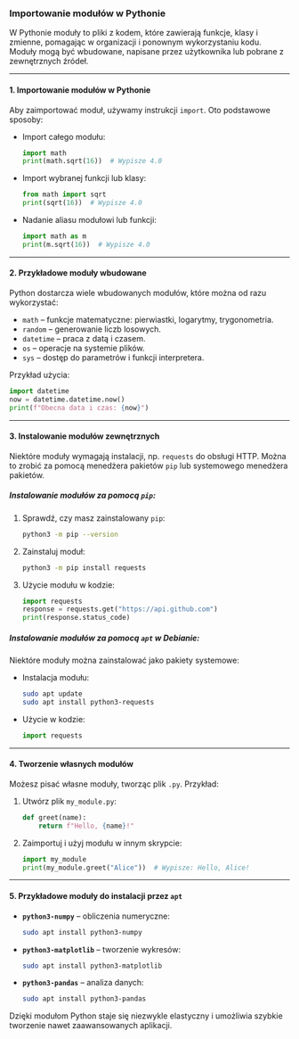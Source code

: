 ### Importowanie modułów w Pythonie  

W Pythonie moduły to pliki z kodem, które zawierają funkcje, klasy i zmienne, pomagając w organizacji i ponownym wykorzystaniu kodu. Moduły mogą być wbudowane, napisane przez użytkownika lub pobrane z zewnętrznych źródeł.  

---

#### 1. **Importowanie modułów w Pythonie**
Aby zaimportować moduł, używamy instrukcji `import`. Oto podstawowe sposoby:  

- Import całego modułu:  
  ```python
  import math
  print(math.sqrt(16))  # Wypisze 4.0
  ```
- Import wybranej funkcji lub klasy:  
  ```python
  from math import sqrt
  print(sqrt(16))  # Wypisze 4.0
  ```
- Nadanie aliasu modułowi lub funkcji:  
  ```python
  import math as m
  print(m.sqrt(16))  # Wypisze 4.0
  ```

---

#### 2. **Przykładowe moduły wbudowane**
Python dostarcza wiele wbudowanych modułów, które można od razu wykorzystać:  
- `math` – funkcje matematyczne: pierwiastki, logarytmy, trygonometria.  
- `random` – generowanie liczb losowych.  
- `datetime` – praca z datą i czasem.  
- `os` – operacje na systemie plików.  
- `sys` – dostęp do parametrów i funkcji interpretera.  

Przykład użycia:  
```python
import datetime
now = datetime.datetime.now()
print(f"Obecna data i czas: {now}")
```

---

#### 3. **Instalowanie modułów zewnętrznych**
Niektóre moduły wymagają instalacji, np. `requests` do obsługi HTTP. Można to zrobić za pomocą menedżera pakietów `pip` lub systemowego menedżera pakietów.  

##### Instalowanie modułów za pomocą `pip`:  
1. Sprawdź, czy masz zainstalowany `pip`:  
   ```bash
   python3 -m pip --version
   ```
2. Zainstaluj moduł:  
   ```bash
   python3 -m pip install requests
   ```
3. Użycie modułu w kodzie:  
   ```python
   import requests
   response = requests.get("https://api.github.com")
   print(response.status_code)
   ```

##### Instalowanie modułów za pomocą `apt` w Debianie:  
Niektóre moduły można zainstalować jako pakiety systemowe:  
- Instalacja modułu:  
  ```bash
  sudo apt update
  sudo apt install python3-requests
  ```
- Użycie w kodzie:  
  ```python
  import requests
  ```

---

#### 4. **Tworzenie własnych modułów**
Możesz pisać własne moduły, tworząc plik `.py`. Przykład:  
1. Utwórz plik `my_module.py`:  
   ```python
   def greet(name):
       return f"Hello, {name}!"
   ```
2. Zaimportuj i użyj modułu w innym skrypcie:  
   ```python
   import my_module
   print(my_module.greet("Alice"))  # Wypisze: Hello, Alice!
   ```

---

#### 5. **Przykładowe moduły do instalacji przez `apt`**
- **`python3-numpy`** – obliczenia numeryczne:  
  ```bash
  sudo apt install python3-numpy
  ```
- **`python3-matplotlib`** – tworzenie wykresów:  
  ```bash
  sudo apt install python3-matplotlib
  ```
- **`python3-pandas`** – analiza danych:  
  ```bash
  sudo apt install python3-pandas
  ```

Dzięki modułom Python staje się niezwykle elastyczny i umożliwia szybkie tworzenie nawet zaawansowanych aplikacji.
